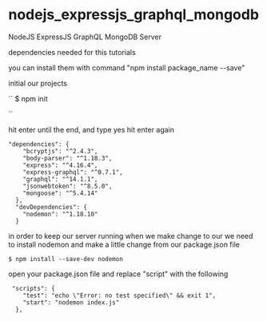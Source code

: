 # nodejs_expressjs_graphql_mongodb
NodeJS ExpressJS GraphQL MongoDB Server

dependencies needed for this tutorials 

you can install them with command "npm install package_name --save"


initial our projects

``
$ npm init

``

hit enter until the end, and type yes hit enter again

```
"dependencies": {
    "bcryptjs": "^2.4.3",
    "body-parser": "^1.18.3",
    "express": "^4.16.4",
    "express-graphql": "^0.7.1",
    "graphql": "^14.1.1",
    "jsonwebtoken": "^8.5.0",
    "mongoose": "^5.4.14"
  },
  "devDependencies": {
    "nodemon": "^1.18.10"
  }

```

in order to keep our server running when we make change to our 
we need to install nodemon and make a little change from our package.json file

```
$ npm install --save-dev nodemon

```

open your package.json file and replace "script" with the following

```
 "scripts": {
    "test": "echo \"Error: no test specified\" && exit 1",
    "start": "nodemon index.js"
  },

```
